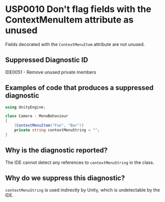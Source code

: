 # USP0010 Don't flag fields with the ContextMenuItem attribute as unused

Fields decorated with the `ContextMenuItem` attribute are not unused.

## Suppressed Diagnostic ID

IDE0051 - Remove unused private members

## Examples of code that produces a suppressed diagnostic
```csharp
using UnityEngine;

class Camera : MonoBehaviour
{
    [ContextMenuItem("Foo", "Bar")]
    private string contextMenuString = "";
}
```

## Why is the diagnostic reported?

The IDE cannot detect any references to `contextMenuString` in the class.

## Why do we suppress this diagnostic?

`contextMenuString` is used indirectly by Unity, which is undetectable by the IDE.
